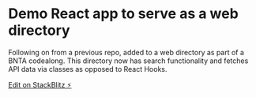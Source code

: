 # Demo React app to serve as a web directory
Following on from a previous repo, added to a web directory as part of a BNTA codealong. This directory now has search functionality and fetches API data via classes as opposed to React Hooks.

[Edit on StackBlitz ⚡️](https://stackblitz.com/edit/react-qy24st)
